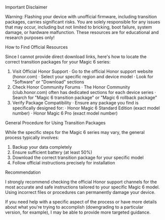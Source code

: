 Important Disclaimer

Warning: Flashing your device with unofficial firmware, including transition packages, carries significant risks. You are solely responsible for any issues that may occur, including but not limited to bricking, boot failure, system damage, or hardware malfunction. These resources are for educational and research purposes only!

How to Find Official Resources

Since I cannot provide direct download links, here's how to locate the correct transition packages for your Magic 6 series:

1. Visit Official Honor Support
   · Go to the official Honor support website (honor.com)
   · Select your specific region and device model
   · Look for "Software" or "Download" sections
2. Check Honor Community Forums
   · The Honor Community (club.honor.com) often has dedicated sections for each device series
   · Search for "Magic 6 transition package" or "Magic 6 rollback package"
3. Verify Package Compatibility
   · Ensure any package you find is specifically designed for:
   · Honor Magic 6 Standard Edition (exact model number)
   · Honor Magic 6 Pro (exact model number)

General Procedure for Using Transition Packages

While the specific steps for the Magic 6 series may vary, the general process typically involves:

1. Backup your data completely
2. Ensure sufficient battery (at least 50%)
3. Download the correct transition package for your specific model
4. Follow official instructions precisely for installation

Recommendation

I strongly recommend checking the official Honor support channels for the most accurate and safe instructions tailored to your specific Magic 6 model. Using incorrect files or procedures can permanently damage your device.

If you need help with a specific aspect of the process or have more details about what you're trying to accomplish (downgrading to a particular version, for example), I may be able to provide more targeted guidance.

